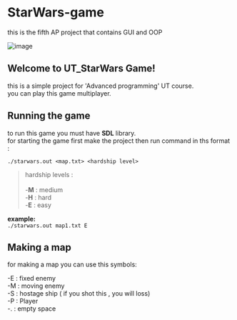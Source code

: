 # StarWars-game
this is the fifth AP project that contains GUI and OOP

![image](https://user-images.githubusercontent.com/93092785/166338762-35a94311-78ed-490e-bfb1-d7620bc68c79.png)

<h2>Welcome to UT_StarWars Game! </h2>

this is a simple project for 'Advanced programming' UT course.<br>
you can play this game multiplayer. 



<h2> Running the game </h2>
  
  to run this game you must have **SDL** library.<br>
  for starting the game first make the project then run command in ths format :

`./starwars.out <map.txt> <hardship level>`
 
  >hardship levels :<br><br>
  -**M** : medium <br>
  -**H** : hard <br>
  -**E** : easy <br>
  
  **example:**<br>
  `./starwars.out map1.txt E`
  
  
  <h2>Making a map</h2>
  
  <p> for making a map you can use this symbols:<p>
  
  -E : fixed enemy <br>
  -M : moving enemy <br>
  -S : hostage ship ( if you shot this , you will loss) <br>
  -P : Player <br>
  -. : empty space <br>
  
  
